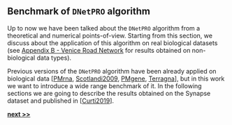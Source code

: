## Benchmark of `DNetPRO` algorithm

Up to now we have been talked about the `DNetPRO` algorithm from a theoretical and numerical points-of-view.
Starting from this section, we discuss about the application of this algorithm on real biological datasets (see [Appendix B - Venice Road Network](../../Appendix/Venice/README.md) for results obtained on non-biological data types).

Previous versions of the `DNetPRO` algorithm have been already applied on biological data [[PMrna](https://genome.cshlp.org/content/early/2013/10/02/gr.155192.113.abstract), [Scotlandi2009](https://doi.org/10.1200/JCO.2008.19.2542), [PMgene](https://www.ncbi.nlm.nih.gov/pubmed/26297486), [Terragna](https://www.ncbi.nlm.nih.gov/pubmed/26575327)], but in this work we want to introduce a wide range benchmark of it.
In the following sections we are going to describe the results obtained on the Synapse dataset and published in [[Curti2019](https://www.biorxiv.org/content/early/2019/09/19/773622)].

[**next >>**](./Dataset.md)
